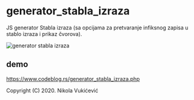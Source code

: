 # generator_stabla_izraza

JS generator Stabla izraza (sa opcijama za pretvaranje infiksnog zapisa u stablo izraza i prikaz čvorova).

![generator stabla izraza](https://www.codeblog.rs/github_pics/gen_ast_stablo.png)

## demo

https://www.codeblog.rs/generator_stabla_izraza.php

Copyright (C) 2020. Nikola Vukićević
